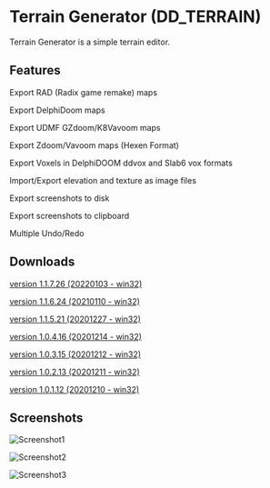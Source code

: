 # Terrain Generator (DD_TERRAIN)
Terrain Generator is a simple terrain editor.

## Features
Export RAD (Radix game remake) maps 

Export DelphiDoom maps 

Export UDMF GZdoom/K8Vavoom maps

Export Zdoom/Vavoom maps (Hexen Format)

Export Voxels in DelphiDOOM ddvox and Slab6 vox formats

Import/Export elevation and texture as image files

Export screenshots to disk

Export screenshots to clipboard

Multiple Undo/Redo

## Downloads
[version 1.1.7.26 (20220103 - win32)](https://sourceforge.net/projects/dd-terrain/files/DD_Terrain_1.1.6.24/DD_Terrain_1.1.7.26_win32.zip/download)

[version 1.1.6.24 (20210110 - win32)](https://sourceforge.net/projects/dd-terrain/files/DD_Terrain_1.1.6.24/DD_Terrain_1.1.6.24_win32.zip/download)

[version 1.1.5.21 (20201227 - win32)](https://sourceforge.net/projects/dd-terrain/files/DD_Terrain_1.1.5.21/DD_Terrain_1.1.5.21_win32.zip/download)

[version 1.0.4.16 (20201214 - win32)](https://sourceforge.net/projects/dd-terrain/files/DD_Terrain_1.0.4.16/DD_Terrain_1.0.4.16_win32.zip/download)

[version 1.0.3.15 (20201212 - win32)](https://sourceforge.net/projects/dd-terrain/files/DD_Terrain_1.0.3.15/DD_Terrain_1.0.3.15_win32.zip/download)

[version 1.0.2.13 (20201211 - win32)](https://sourceforge.net/projects/dd-terrain/files/DD_Terrain_1.0.1.12/DD_Terrain_1.0.2.13_win32.zip/download)

[version 1.0.1.12 (20201210 - win32)](https://sourceforge.net/projects/dd-terrain/files/DD_Terrain_1.0.1.12/DD_Terrain_1.0.1.12_win32.zip/download)

## Screenshots

![Screenshot1](https://i.postimg.cc/63NV0SkH/screenshot4.png "Screenshot1")

![Screenshot2](https://i.postimg.cc/BnXCQ25C/screenshot2.png "Screenshot2")

![Screenshot3](https://i.postimg.cc/NjSkyLpv/screenshot3.png "Screenshot3")
